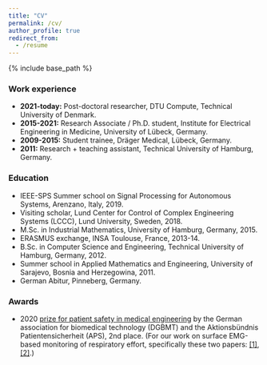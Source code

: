 ```yaml
---
title: "CV"
permalink: /cv/
author_profile: true
redirect_from:
  - /resume
---
```


{% include base_path %}

### Work experience
* **2021-today:** Post-doctoral researcher, DTU Compute, Technical University of Denmark.
* **2015-2021:** Research Associate / Ph.D. student, Institute for Electrical Engineering in Medicine, University of Lübeck, Germany.
* **2009-2015:** Student trainee, Dräger Medical, Lübeck, Germany.
* **2011:** Research + teaching assistant, Technical University of Hamburg, Germany.

### Education
* IEEE-SPS Summer school on Signal Processing for Autonomous Systems, Arenzano, Italy, 2019.
* Visiting scholar, Lund Center for Control of Complex Engineering Systems (LCCC), Lund University, Sweden, 2018.
* M.Sc. in Industrial Mathematics, University of Hamburg, Germany, 2015.
* ERASMUS exchange, INSA Toulouse, France, 2013-14.
* B.Sc. in Computer Science and Engineering, Technical University of Hamburg, Germany, 2012.
* Summer school in Applied Mathematics and Engineering, University of Sarajevo, Bosnia and Herzegowina, 2011.
* German Abitur, Pinneberg, Germany.

### Awards
* 2020 [prize for patient safety in medical engineering](https://www.ime.uni-luebeck.de/service/aktuelles/news/article/eike-petersen-receives-award-for-patient-safety-in-medical-engineering.html) by the German association for biomedical technology (DGBMT) and the Aktionsbündnis Patientensicherheit (APS), 2nd place. (For our work on surface EMG-based monitoring of respiratory effort, specifically these two papers: [[1]](https://ieeexplore.ieee.org/document/8988257), [[2]](https://www.sciencedirect.com/science/article/pii/S2405896320309654).)
